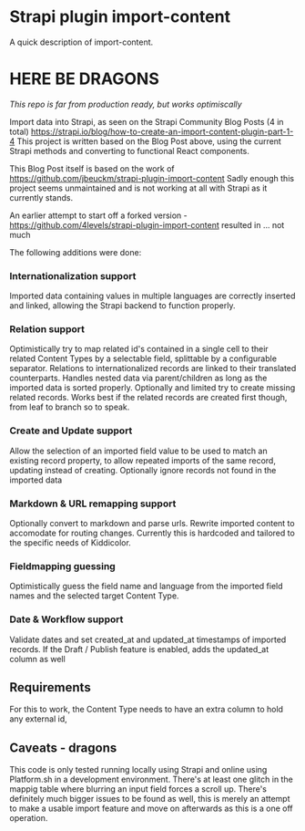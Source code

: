 # Strapi plugin import-content

A quick description of import-content.


# HERE BE DRAGONS
_This repo is far from production ready, but works optimiscally_

Import data into Strapi, as seen on the Strapi Community Blog Posts (4 in total)
https://strapi.io/blog/how-to-create-an-import-content-plugin-part-1-4
This project is written based on the Blog Post above, using the current Strapi methods
and converting to functional React components.

This Blog Post itself is based on the work of https://github.com/jbeuckm/strapi-plugin-import-content
Sadly enough this project seems unmaintained and is not working at all with Strapi
as it currently stands.

An earlier attempt to start off a forked version - https://github.com/4levels/strapi-plugin-import-content
resulted in ... not much

The following additions were done:

### Internationalization support
Imported data containing values in multiple languages are correctly inserted and linked,
allowing the Strapi backend to function properly.

### Relation support
Optimistically try to map related id's contained in a single cell to their related Content Types
by a selectable field, splittable by a configurable separator.
Relations to internationalized records are linked to their translated counterparts.
Handles nested data via parent/children as long as the imported data is sorted properly.
Optionally and limited try to create missing related records.
Works best if the related records are created first though, from leaf to branch so to speak.

### Create and Update support
Allow the selection of an imported field value to be used to match an existing record property,
to allow repeated imports of the same record, updating instead of creating.  Optionally ignore 
records not found in the imported data

### Markdown & URL remapping support
Optionally convert to markdown and parse urls.
Rewrite imported content to accomodate for routing changes.  Currently this is 
hardcoded and tailored to the specific needs of Kiddicolor.

### Fieldmapping guessing
Optimistically guess the field name and language from the imported field names
and the selected target Content Type.

### Date & Workflow support
Validate dates and set created_at and updated_at timestamps of imported records.
If the Draft / Publish feature is enabled, adds the updated_at column as well

## Requirements
For this to work, the Content Type needs to have an extra column to hold any external id,

## Caveats - dragons
This code is only tested running locally using Strapi and online using Platform.sh in a 
development environment.
There's at least one glitch in the mappig table where blurring an input field forces a scroll up.
There's definitely much bigger issues to be found as well, this is merely an attempt to make a
usable import feature and move on afterwards as this is a one off operation.


